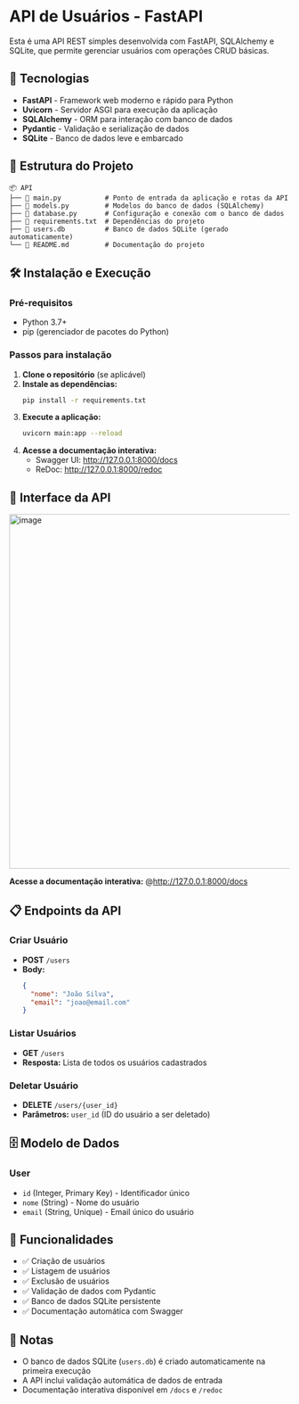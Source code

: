 # API de Usuários - FastAPI

Esta é uma API REST simples desenvolvida com FastAPI, SQLAlchemy e SQLite, que permite gerenciar usuários com operações CRUD básicas.

## 🚀 Tecnologias

- **FastAPI** - Framework web moderno e rápido para Python
- **Uvicorn** - Servidor ASGI para execução da aplicação
- **SQLAlchemy** - ORM para interação com banco de dados
- **Pydantic** - Validação e serialização de dados
- **SQLite** - Banco de dados leve e embarcado

## 📁 Estrutura do Projeto

```
📦 API
├── 📜 main.py           # Ponto de entrada da aplicação e rotas da API
├── 📜 models.py         # Modelos do banco de dados (SQLAlchemy)
├── 📜 database.py       # Configuração e conexão com o banco de dados
├── 📜 requirements.txt  # Dependências do projeto
├── 📜 users.db          # Banco de dados SQLite (gerado automaticamente)
└── 📜 README.md         # Documentação do projeto
```

## 🛠️ Instalação e Execução

### Pré-requisitos
- Python 3.7+
- pip (gerenciador de pacotes do Python)

### Passos para instalação

1. **Clone o repositório** (se aplicável)
2. **Instale as dependências:**
   ```bash
   pip install -r requirements.txt
   ```
3. **Execute a aplicação:**
   ```bash
   uvicorn main:app --reload
   ```
4. **Acesse a documentação interativa:**
   - Swagger UI: http://127.0.0.1:8000/docs
   - ReDoc: http://127.0.0.1:8000/redoc

## 📸 Interface da API

<img width="1414" height="636" alt="image" src="https://github.com/user-attachments/assets/c82d26f7-edbf-4455-a294-0cca4c48f1c4" />

**Acesse a documentação interativa:** @http://127.0.0.1:8000/docs

## 📋 Endpoints da API

### Criar Usuário
- **POST** `/users`
- **Body:**
  ```json
  {
    "nome": "João Silva",
    "email": "joao@email.com"
  }
  ```

### Listar Usuários
- **GET** `/users`
- **Resposta:** Lista de todos os usuários cadastrados

### Deletar Usuário
- **DELETE** `/users/{user_id}`
- **Parâmetros:** `user_id` (ID do usuário a ser deletado)

## 🗄️ Modelo de Dados

### User
- `id` (Integer, Primary Key) - Identificador único
- `nome` (String) - Nome do usuário
- `email` (String, Unique) - Email único do usuário

## 🔧 Funcionalidades

- ✅ Criação de usuários
- ✅ Listagem de usuários
- ✅ Exclusão de usuários
- ✅ Validação de dados com Pydantic
- ✅ Banco de dados SQLite persistente
- ✅ Documentação automática com Swagger

## 📝 Notas

- O banco de dados SQLite (`users.db`) é criado automaticamente na primeira execução
- A API inclui validação automática de dados de entrada
- Documentação interativa disponível em `/docs` e `/redoc`
